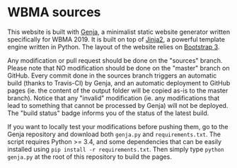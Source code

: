 # WBMA sources



This website is built with [Genja](https://github.com/AlexandreDecan/Genja), a minimalist static website generator written specifically for WBMA 2019. It is built on top of [Jinja2](https://jinja.pocoo.org/docs/latest/), a powerful template engine written in Python. The layout of the website relies on [Bootstrap 3](https://getbootstrap.com/docs/3.3/). 

Any modification or pull request should be done on the "sources" branch. Please note that NO modification should be done on the "master" branch on GitHub. Every commit done in the sources branch triggers an automatic build (thanks to Travis-CI) by Genja, and an automatic deployment to GitHub pages (ie. the content of the output folder will be copied as-is to the master branch). Notice that any "invalid" modification (ie. any modifications that lead to something that cannot be processed by Genja) will not be deployed. The "build status" badge informs you of the status of the latest build. 

If you want to locally test your modifications before pushing them, go to the Genja repository and download both ``genja.py`` and ``requirements.txt``. The script requires Python >= 3.4, and some dependencies that can be easily installed using ``pip install -r requirements.txt``. Then simply type ``python genja.py`` at the root of this repository to build the pages. 
